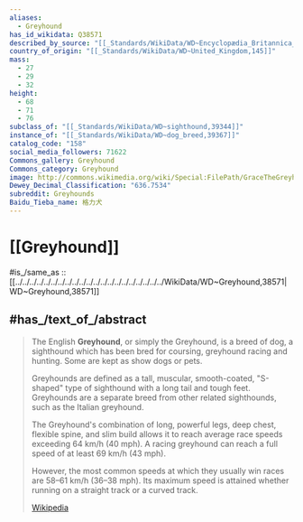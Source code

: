 ```yaml
---
aliases:
  - Greyhound
has_id_wikidata: Q38571
described_by_source: "[[_Standards/WikiData/WD~Encyclopædia_Britannica_Ninth_Edition,20096917]]"
country_of_origin: "[[_Standards/WikiData/WD~United_Kingdom,145]]"
mass:
  - 27
  - 29
  - 32
height:
  - 68
  - 71
  - 76
subclass_of: "[[_Standards/WikiData/WD~sighthound,39344]]"
instance_of: "[[_Standards/WikiData/WD~dog_breed,39367]]"
catalog_code: "158"
social_media_followers: 71622
Commons_gallery: Greyhound
Commons_category: Greyhound
image: http://commons.wikimedia.org/wiki/Special:FilePath/GraceTheGreyhound.jpg
Dewey_Decimal_Classification: "636.7534"
subreddit: Greyhounds
Baidu_Tieba_name: 格力犬
---
```



# [[Greyhound]]

#is_/same_as :: [[../../../../../../../../../../../../../../../../../../../../../WikiData/WD~Greyhound,38571|WD~Greyhound,38571]]


## #has_/text_of_/abstract 

> The English **Greyhound**, or simply the Greyhound, is a breed of dog, a sighthound which has been bred for coursing, greyhound racing and hunting. Some are kept as show dogs or pets.
>
> Greyhounds are defined as a tall, muscular, smooth-coated, "S-shaped" type of sighthound with a long tail and tough feet. Greyhounds are a separate breed from other related sighthounds, such as the Italian greyhound.
>
> The Greyhound's combination of long, powerful legs, deep chest, flexible spine, and slim build allows it to reach average race speeds exceeding 64 km/h (40 mph). A racing greyhound can reach a full speed of at least 69 km/h (43 mph).
>
> However, the most common speeds at which they usually win races are 58–61 km/h (36–38 mph). Its maximum speed is attained whether running on a straight track or a curved track.
>
> [Wikipedia](https://en.wikipedia.org/wiki/Greyhound)